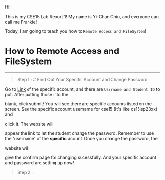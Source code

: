 Hi!

This is my CSE15 Lab Report 1! My name is Yi-Chan Chiu, and everyone can call me Frankie!

Today, I am going to teach you how to `Remote Access and FileSystem`!

# How to Remote Access and FileSystem
--------------------------------------
> Step 1 : # Find Out Your Specific Account and Change Password

Go to [Link](https://sdacs.ucsd.edu/~icc/index.php) of the specific account, and there are `Username and Student ID` to put. After putting those into the 

blank, click submit! You will see there are specific accounts listed on the screen. See the specific account username for cse15 (It's like cs15lsp23xx) and 

click it. The website will

appear the link to let the student change the password. Remember to use the 'username' of the **specific** acount. Once you change the password, the 

website will

give the confirm page for changing sucessfully. And your specific account and password are setting up now!

> Step 2 :
